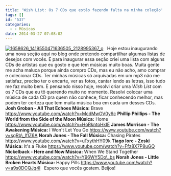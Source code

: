 ```yaml
---
title: 'Wish List: Os 7 CDs que estão fazendo falta na minha coleção'
tags: []
id: '537'
categories:
  - - Músicas
date: 2014-03-27 07:08:02
---
```


[![1658626_1419550471636505_2128995367_o](http://162.243.62.160/wp-content/uploads/2014/03/1658626_1419550471636505_2128995367_o2.jpg)](http://162.243.62.160/wp-content/uploads/2014/03/1658626_1419550471636505_2128995367_o2.jpg)   Hoje estou inaugurando uma nova seção aqui no blog onde pretendo compartilhar algumas listas de desejos com vocês. E para inaugurar essa seção criei uma lista com alguns CDs de artistas que eu gosto e que tem músicas muito boas. Muita gente me acha maluca porque ainda compro CDs, mas eu não acho, amo comprar e colecionar CDs. Ter minhas músicas só arquivadas em um mp3 não me satisfaz, preciso ter o encarte, ver as fotos, cantar lendo as letras, isso tudo me faz muito bem. E pensando nisso hoje, resolvi criar uma _Wish List_ com os 7 CDs que eu tô querendo muito no momento. Resolvi colocar uma música de cada CD pra quem não conhece, ficar conhecendo melhor, mas podem ter certeza que tem muita música boa em cada um desses CDs. **Josh Groban - All That Echoes Música:** Brave https://www.youtube.com/watch?v=McdMwOV0y6c **Phillip Phillips - The World from the Side of the Moon Música:** Home https://www.youtube.com/watch?v=HoRkntoHkIE **James Morrison - The Awakening Música:** I Won't Let You Go https://www.youtube.com/watch?v=sgRb\_lfIZ6A **Norah Jones - The Fall Música:** Chasing Pirates https://www.youtube.com/watch?v=uTxythHY09k **Tiago Iorc - Zeski Música:** It's a Fluke https://www.youtube.com/watch?v=Ffz8X7P8uGQ **Nickelback - Here and Now Música:** When We Stand Together https://www.youtube.com/watch?v=Y96WY5Do\_bs **Norah Jones - Little Broken Hearts Música:** Happy Pills https://www.youtube.com/watch?v=a9s0DCQJq4I   Espero que vocês gostem. Beijos!

